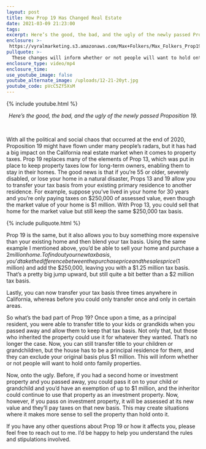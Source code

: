 ```yaml
---
layout: post
title: How Prop 19 Has Changed Real Estate
date: 2021-03-09 21:23:00
tags:
excerpt: Here’s the good, the bad, and the ugly of the newly passed Proposition 19.
enclosure: >-
 https://vyralmarketing.s3.amazonaws.com/Max+Folkers/Max_Folkers_Prop19.mp4
pullquote: >-
  These changes will inform whether or not people will want to hold onto family properties or sell them.
enclosure_type: video/mp4
enclosure_time:
use_youtube_image: false
youtube_alternate_image: /uploads/12-21-20yt.jpg
youtube_code: pVcC5Zf5XsM
---
```


{% include youtube.html %}

<center><em> Here’s the good, the bad, and the ugly of the newly passed Proposition 19. </em></center>

&nbsp;

With all the political and social chaos that occurred at the end of 2020, Proposition 19 might have flown under many people’s radars, but it has had a big impact on the California real estate market when it comes to property taxes. Prop 19 replaces many of the elements of Prop 13, which was put in place to keep property taxes low for long-term owners, enabling them to stay in their homes. The good news is that if you’re 55 or older, severely disabled, or lose your home in a natural disaster, Props 13 and 19 allow you to transfer your tax basis from your existing primary residence to another residence. For example, suppose you’ve lived in your home for 30 years and you’re only paying taxes on $250,000 of assessed value, even though the market value of your home is $1 million. With Prop 13, you could sell that home for the market value but still keep the same $250,000 tax basis.


{% include pullquote.html %}


Prop 19 is the same, but it also allows you to buy something more expensive than your existing home and then blend your tax basis. Using the same example I mentioned above, you’d be able to sell your home and purchase a $2 million home. To find out your new tax basis, you’d take the difference between the purchase price and the sales price ($1 million) and add the $250,000, leaving you with a $1.25 million tax basis. That’s a pretty big jump upward, but still quite a bit better than a $2 million tax basis.


Lastly, you can now transfer your tax basis three times anywhere in California, whereas before you could only transfer once and only in certain areas. 


So what’s the bad part of Prop 19? Once upon a time, as a principal resident, you were able to transfer title to your kids or grandkids when you passed away and allow them to keep that tax basis. Not only that, but those who inherited the property could use it for whatever they wanted. That’s no longer the case. Now, you can still transfer title to your children or grandchildren, but the house has to be a principal residence for them, and they can exclude your original basis plus $1 million. This will inform whether or not people will want to hold onto family properties. 


Now, onto the ugly. Before, if you had a second home or investment property and you passed away, you could pass it on to your child or grandchild and you’d have an exemption of up to $1 million, and the inheritor could continue to use that property as an investment property. Now, however, if you pass on investment property, it will be assessed at its new value and they’ll pay taxes on that new basis. This may create situations where it makes more sense to sell the property than hold onto it.


If you have any other questions about Prop 19 or how it affects you, please feel free to reach out to me. I’d be happy to help you understand the rules and stipulations involved.



